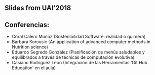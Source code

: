 ## Slides from UAI'2018 


## Conferencias: 

* Coral Calero Muñoz (Sostenibilidad Software: realidad o quimera)
* Barbara Korousic (An application of advanced computer methods in Nutrition science)
* Eduardo Segredo González (Planificación de menús saludables y equilibrados a través de técnicas de computación evolutiva)
* Casiano Rodríguez León (Integración de las Herramientas ‘Git Hub Education’ en el aula)
